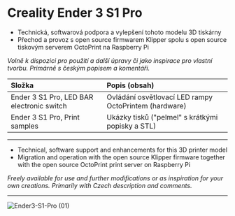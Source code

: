 # Creality Ender 3 S1 Pro

+ Technická, softwarová podpora a vylepšení tohoto modelu 3D tiskárny
+ Přechod a provoz s open source firmwarem Klipper spolu s open source tiskovým serverem OctoPrint na Raspberry Pi

*Volně k dispozici pro použití a další úpravy či jako inspirace pro vlastní tvorbu. Primárně s českým popisem a komentáři.*

| Složka                                    | Popis (obsah)                                         |
| :---------------------------------------- | :---------------------------------------------------- |
| Ender 3 S1 Pro, LED BAR electronic switch | Ovládání osvětlovací LED rampy OctoPrintem (hardware) |
| Ender 3 S1 Pro, Print samples             | Ukázky tisků ("pelmel" s krátkými popisky a STL)      |

---

+ Technical, software support and enhancements for this 3D printer model
+ Migration and operation with the open source Klipper firmware together with the open source OctoPrint print server on Raspberry Pi

*Freely available for use and further modifications or as inspiration for your own creations. Primarily with Czech description and comments.*

---
![Ender3-S1-Pro (01)](https://user-images.githubusercontent.com/104675746/232574976-71ace9bf-8acc-4321-9e91-964131450283.jpg)
